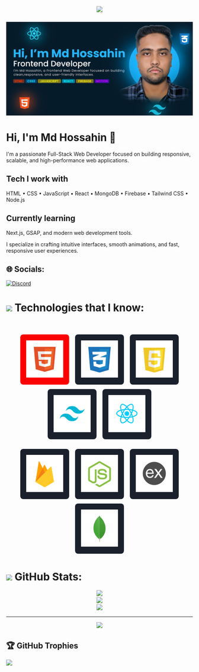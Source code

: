 <h1 align="center">
  <a href="https://git.io/typing-svg">
    <img src="https://readme-typing-svg.herokuapp.com/?lines=Hello,+There!+👋;This+is+Md+Hossahin....;Nice+to+meet+you!&center=true&size=30">
  </a>
</h1>

![Github Banner](https://github.com/Hossahin/Hossahin/blob/main/Photo/GithubBanner.png)

# Hi, I'm Md Hossahin 👋

I'm a passionate Full-Stack Web Developer focused on building responsive, scalable, and high-performance web applications.

## Tech I work with

HTML • CSS • JavaScript • React • MongoDB • Firebase • Tailwind CSS • Node.js

## Currently learning

Next.js, GSAP, and modern web development tools.

I specialize in crafting intuitive interfaces, smooth animations, and fast, responsive user experiences.

## 🌐 Socials:

[![Discord](https://img.shields.io/badge/Discord-%237289DA.svg?logo=discord&logoColor=white)](https://discord.gg/https://discord.gg/EAqAx6uwXm)

# <img src="https://media2.giphy.com/media/QssGEmpkyEOhBCb7e1/giphy.gif?cid=ecf05e47a0n3gi1bfqntqmob8g9aid1oyj2wr3ds3mg700bl&rid=giphy.gif" width="32"> Technologies that I know:

<br>
<p align="center">
  <span style="display: inline-block; padding: 16px; background-color: red; border-radius: 8px; margin: 6px;">
    <img src="https://github.com/Hossahin/Hossahin/blob/main/Photo/Stack/HTML.png" style="height: 100px;" />
  </span>
  <span style="display: inline-block; padding: 16px; background-color: #1a202c; border-radius: 8px; margin: 6px;">
    <img src="https://github.com/Hossahin/Hossahin/blob/main/Photo/Stack/CSS.png" style="height: 100px;" />
  </span>
  <span style="display: inline-block; padding: 16px; background-color: #1a202c; border-radius: 8px; margin: 6px;">
    <img src="https://github.com/Hossahin/Hossahin/blob/main/Photo/Stack/JavaScript.png" style="height: 100px;" />
  </span>
  <span style="display: inline-block; padding: 16px; background-color: #1a202c; border-radius: 8px; margin: 6px;">
    <img src="https://github.com/Hossahin/Hossahin/blob/main/Photo/Stack/TailwindCSS.png" style="height: 100px;" />
  </span>
  <span style="display: inline-block; padding: 16px; background-color: #1a202c; border-radius: 8px; margin: 6px;">
    <img src="https://github.com/Hossahin/Hossahin/blob/main/Photo/Stack/React.png" style="height: 100px;" />
  </span>
</p>

<p align="center">
  <span style="display: inline-block; padding: 16px; background-color: #1a202c; border-radius: 8px; margin: 6px;">
    <img src="https://github.com/Hossahin/Hossahin/blob/main/Photo/Stack/Firebase.png" style="height: 100px;" />
  </span>
  <span style="display: inline-block; padding: 16px; background-color: #1a202c; border-radius: 8px; margin: 6px;">
    <img src="https://github.com/Hossahin/Hossahin/blob/main/Photo/Stack/NodeJs.png" style="height: 100px;" />
  </span>
  <span style="display: inline-block; padding: 16px; background-color: #1a202c; border-radius: 8px; margin: 6px;">
    <img src="https://github.com/Hossahin/Hossahin/blob/main/Photo/Stack/ExpressJs.png" style="height: 100px;" />
  </span>
  <span style="display: inline-block; padding: 16px; background-color: #1a202c; border-radius: 8px; margin: 6px;">
    <img src="https://github.com/Hossahin/Hossahin/blob/main/Photo/Stack/MongoDB.png" style="height: 100px;" />
  </span>
</p>



# <img src="https://media.giphy.com/media/iY8CRBdQXODJSCERIr/giphy.gif" width="32"> GitHub Stats:

<p align="center">
  <img src="https://github-readme-stats.vercel.app/api?username=Hossahin&theme=transparent&hide_border=true&include_all_commits=false&count_private=false" /><br/>
  <img src="https://nirzak-streak-stats.vercel.app/?user=Hossahin&theme=transparent&hide_border=true" /><br/>
  <img src="https://github-readme-stats.vercel.app/api/top-langs/?username=Hossahin&theme=transparent&hide_border=true&include_all_commits=false&count_private=false&layout=compact" />
</p>

---

<p align="center">
  <a href="https://visitcount.itsvg.in"><img src="https://visitcount.itsvg.in/api?id=Hossahin&icon=0&color=0" /></a>
</p>

## 🏆 GitHub Trophies

![](https://github-profile-trophy.vercel.app/?username=Hossahin&theme=radical&no-frame=false&no-bg=false&margin-w=4)
